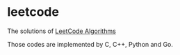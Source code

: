 # leetcode
The solutions of [LeetCode Algorithms](https://leetcode.com/problemset/algorithms/)

Those codes are implemented by C, C++, Python and Go.
